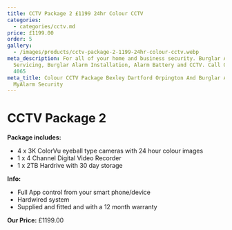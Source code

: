 ```yaml
---
title: CCTV Package 2 £1199 24hr Colour CCTV
categories:
  - categories/cctv.md
price: £1199.00
order: 5
gallery:
  - /images/products/cctv-package-2-1199-24hr-colour-cctv.webp
meta_description: For all of your home and business security. Burglar Alarm
  Servicing, Burglar Alarm Installation, Alarm Battery and CCTV. Call 020 8302
  4065
meta_title: Colour CCTV Package Bexley Dartford Orpington And Burglar Alarm -
  MyAlarm Security
---
```

# CCTV Package 2

**Package includes:**

- 4 x 3K ColorVu eyeball type cameras with 24 hour colour images
- 1 x 4 Channel Digital Video Recorder
- 1 x 2TB Hardrive with 30 day storage

**Info:**

- Full App control from your smart phone/device
- Hardwired system
- Supplied and fitted and with a 12 month warranty

**Our Price:** £1199.00
